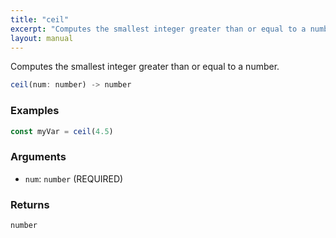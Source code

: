 ```yaml
---
title: "ceil"
excerpt: "Computes the smallest integer greater than or equal to a number."
layout: manual
---
```


Computes the smallest integer greater than or equal to a number.



```js
ceil(num: number) -> number
```

### Examples

```js
const myVar = ceil(4.5)
```

### Arguments

* `num`: `number` (REQUIRED)

### Returns

`number`



